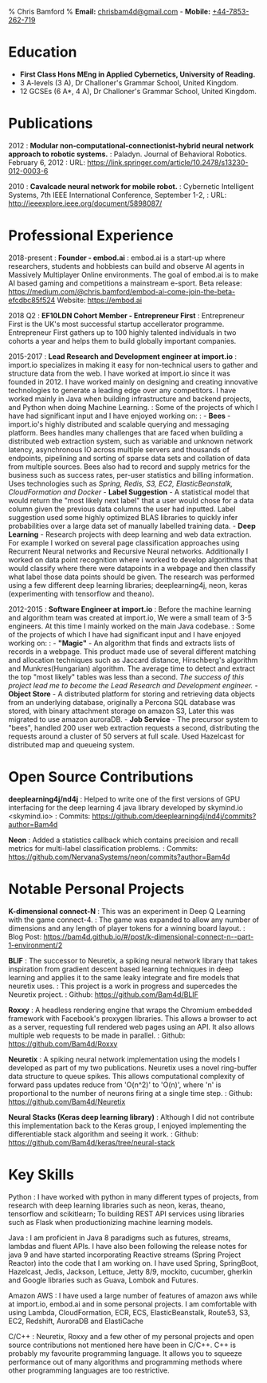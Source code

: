 % Chris Bamford
% **Email:** <chrisbam4d@gmail.com> - **Mobile:** [+44-7853-262-719](tel:+447853262719)

Education
=========

* **First Class Hons MEng in Applied Cybernetics, University of Reading.**
* 3 A-levels (3 A), Dr Challoner's Grammar School, United Kingdom.
* 12 GCSEs (6 A*, 4 A), Dr Challoner's Grammar School, United Kingdom.

Publications
============
2012
:   **Modular non-computational-connectionist-hybrid neural network approach to robotic systems.**
:   Paladyn. Journal of Behavioral Robotics.
    February 6, 2012
:   URL: <https://link.springer.com/article/10.2478/s13230-012-0003-6>

2010
:   **Cavalcade neural network for mobile robot.**
:   Cybernetic Intelligent Systems, 7th IEEE International Conference,
    September 1-2, 
:   URL: <http://ieeexplore.ieee.org/document/5898087/>

Professional Experience
=======================

2018-present
:   **Founder - embod.ai**
:   embod.ai is a start-up where researchers, students and hobbiests can build and observe AI agents in Massively Multiplayer Online environments.
    The goal of embod.ai is to make AI based gaming and competitions a mainstream e-sport. 
    Beta release: <https://medium.com/@chris.bamford/embod-ai-come-join-the-beta-efcdbc85f524>
    Website: <https://embod.ai>

2018 Q2
:   **EF10LDN Cohort Member - Entrepreneur First**
:   Entrepreneur First is the UK's most successful startup accellerator programme. Entrepreneur First gathers up to 100 highly talented individuals in two cohorts a year and helps them to build globally important companies.

2015-2017
:   **Lead Research and Development engineer at import.io**
:   import.io specializes in making it easy for non-technical users to gather and structure data from the web.
    I have worked at import.io since it was founded in 2012. I have worked mainly on designing and creating innovative technologies to generate a leading edge over any competitors. I have worked mainly in Java when building infrastructure and backend projects, and Python when doing Machine Learning.
:   Some of the projects of which I have had significant input and I have enjoyed working on:
:   - **Bees** - import.io's highly distributed and scalable querying and messaging platform. Bees handles many challenges that are faced when building a distributed web extraction system, such as variable and unknown network latency, 
      asynchronous IO across multiple servers and thousands of endpoints, pipelining and sorting of sparse data sets and collation of data from multiple sources.
      Bees also had to record and supply metrics for the business such as success rates, per-user statistics and billing information.
      Uses technologies such as *Spring, Redis, S3, EC2, ElasticBeanstalk, CloudFormation and Docker*
    - **Label Suggestion** - A statistical model that would return the "most likely next label" that a user would chose for a data column given the previous data columns the user had inputted. 
      Label suggestion used some highly optimized BLAS libraries to quickly infer probabilities over a large data set of manually labelled training data.
    - **Deep Learning** - Research projects with deep learning and web data extraction. For example I worked on several page classification approaches using Recurrent Neural networks and Recursive Neural networks. 
      Additionally I worked on data point recognition where i worked to develop algorithms that would classify where there were datapoints in a webpage and then classify what label those data points should be given.
      The research was performed using a few different deep learning libraries; deeplearning4j, neon, keras (experimenting with tensorflow and theano). 

2012-2015
:   **Software Engineer at import.io**
:   Before the machine learning and algorithm team was created at import.io, We were a small team of 3-5 engineers. At this time I mainly worked on the main Java codebase. 
:   Some of the projects of which I have had significant input and I have enjoyed working on:
:   - **"Magic"** - An algorithm that finds and extracts lists of records in a webpage. This product made use of several different matching and allocation techniques such as Jaccard distance, 
      Hirschberg's algorithm and Munkres(Hungarian) algorithm. The average time to detect and extract the top "most likely" tables was less than a second. 
      *The success of this project lead me to become the Lead Research and Development engineer.*
    - **Object Store** - A distributed platform for storing and retrieving data objects from an underlying database, originally a Percona SQL database was stored, with binary attachment storage on amazon S3, Later this was migrated to use amazon        auroraDB. 
    - **Job Service** - The precursor system to "bees", handled 200 user web extraction requests a second, distributing the requests around a cluster of 50 servers at full scale. Used Hazelcast for distributed map and queueing system.
      
Open Source Contributions
=========================

**deeplearning4j/nd4j**
:   Helped to write one of the first versions of GPU interfacing for the deep learning 4 java 
    library developed by skymind.io <skymind.io>
:   Commits: <https://github.com/deeplearning4j/nd4j/commits?author=Bam4d>

**Neon**
:   Added a statistics callback which contains precision and recall metrics for multi-label classification problems.
:   Commits: <https://github.com/NervanaSystems/neon/commits?author=Bam4d>

Notable Personal Projects
=========================

**K-dimensional connect-N**
:   This was an experiment in Deep Q Learning with the game connect-4. 
:   The game was expanded to allow any number of dimensions and any length of player tokens for a winning board layout.
:   Blog Post: <https://bam4d.github.io/#/post/k-dimensional-connect-n--part-1-environment/2>

**BLIF**
:   The successor to Neuretix, a spiking neural network library that takes inspiration from gradient descent based learning techniques in deep learning and applies it to the same leaky integrate and fire models that neuretix uses. 
:   This project is a work in progress and supercedes the Neuretix project.
:   Github: <https://github.com/Bam4d/BLIF>

**Roxxy**
:   A headless rendering engine that wraps the Chromium embedded framework with Facebook's proxygen libraries. This allows a browser to act as a server, requesting full rendered web pages using an API. It also allows multiple web requests to be         made in parallel.
:   Github: <https://github.com/Bam4d/Roxxy>

**Neuretix**
:   A spiking neural network implementation using the models I developed as part of my two publications.
    Neuretix uses a novel ring-buffer data structure to queue spikes. This allows computational complexity of forward pass updates reduce from 'O(n^2)' to 'O(n)', where 'n' is proportional to the number of neurons firing at a single time step.
:   Github: <https://github.com/Bam4d/Neuretix>

**Neural Stacks (Keras deep learning library)**
:   Although I did not contribute this implementation back to the Keras group, I enjoyed implementing the differentiable stack algorithm and seeing it work.
:   Github: <https://github.com/Bam4d/keras/tree/neural-stack>


Key Skills
==========

Python
:   I have worked with python in many different types of projects, from research with deep learning libraries such as neon, keras, theano, tensorflow and scikitlearn; To building REST API services using 
    libraries such as Flask when productionizing machine learning models.

Java
:   I am proficient in Java 8 paradigms such as futures, streams, lambdas and fluent APIs. I have also been following the release notes for java 9 and have started incorporating Reactive streams (Spring Project Reactor) into the
    code that I am working on.
    I have used Spring, SpringBoot, Hazelcast, Jedis, Jackson, Lettuce, Jetty 8/9, mockito, cucumber, gherkin and Google libraries such as Guava, Lombok and Futures.

Amazon AWS
:   I have used a large number of features of amazon aws while at import.io, embod.ai and in some personal projects. I am comfortable with using Lambda, CloudFormation, ECR, ECS, ElasticBeanstalk, Route53, S3, EC2, Redshift, AuroraDB and ElastiCache

C/C++
:   Neuretix, Roxxy and a few other of my personal projects and open source contributions not mentioned here have been in C/C++. C++ is probably my favourite programming language. It allows you to squeeze performance out of many algorithms and 
    programming methods where other programming languages are too restrictive.
